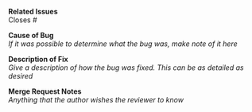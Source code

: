 **Related Issues**  
Closes #

**Cause of Bug**  
*If it was possible to determine what the bug was, make note of it here*

**Description of Fix**  
*Give a description of how the bug was fixed. This can be as detailed as desired*

**Merge Request Notes**  
*Anything that the author wishes the reviewer to know*
